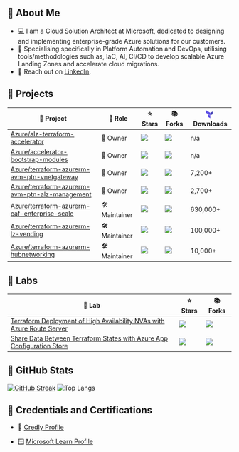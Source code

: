 ## 👋 About Me
- 💻 I am a Cloud Solution Architect at Microsoft, dedicated to designing and implementing enterprise-grade Azure solutions for our customers. 
- 🚀 Specialising specifically in Platform Automation and DevOps, utilising tools/methodologies such as, IaC, AI, CI/CD to develop scalable Azure Landing Zones and accelerate cloud migrations.  
- 🔗 Reach out on [LinkedIn](https://www.linkedin.com/in/luke-taylor-io/).



## 🌳 Projects 
🌳 Project | 🧩 Role | ⭐ Stars | 📚 Forks | <img src="https://github.com/devicons/devicon/blob/master/icons/terraform/terraform-original.svg" title="Terraform" alt="Terraform" width="20" height="20"/>&nbsp;Downloads
-------- | ----------- | -------- | --------- | --------- 
[Azure/alz-terraform-accelerator](https://github.com/Azure/alz-terraform-accelerator) | 👑 Owner | ![](https://img.shields.io/github/stars/Azure/alz-terraform-accelerator?style=flat-square&labelColor=343b41) | ![](https://img.shields.io/github/forks/Azure/alz-terraform-accelerator?style=flat-square&labelColor=343b41) | n/a
[Azure/accelerator-bootstrap-modules](https://github.com/Azure/accelerator-bootstrap-modules) | 👑 Owner | ![](https://img.shields.io/github/stars/Azure/accelerator-bootstrap-modules?style=flat-square&labelColor=343b41) | ![](https://img.shields.io/github/forks/Azure/accelerator-bootstrap-modules?style=flat-square&labelColor=343b41) | n/a
[Azure/terraform-azurerm-avm-ptn-vnetgateway](https://github.com/Azure/terraform-azurerm-avm-ptn-vnetgateway) | 👑 Owner | ![](https://img.shields.io/github/stars/Azure/terraform-azurerm-avm-ptn-vnetgateway?style=flat-square&labelColor=343b41) | ![](https://img.shields.io/github/forks/Azure/terraform-azurerm-avm-ptn-vnetgateway?style=flat-square&labelColor=343b41) | 7,200+
[Azure/terraform-azurerm-avm-ptn-alz-management](https://github.com/Azure/terraform-azurerm-avm-ptn-alz-management) |👑 Owner | ![](https://img.shields.io/github/stars/Azure/terraform-azurerm-avm-ptn-alz-management?style=flat-square&labelColor=343b41) | ![](https://img.shields.io/github/forks/Azure/terraform-azurerm-avm-ptn-alz-management?style=flat-square&labelColor=343b41) | 2,700+
[Azure/terraform-azurerm-caf-enterprise-scale](https://github.com/Azure/terraform-azurerm-caf-enterprise-scale) | 🛠️ Maintainer | ![](https://img.shields.io/github/stars/Azure/terraform-azurerm-caf-enterprise-scale?style=flat-square&labelColor=343b41) | ![](https://img.shields.io/github/forks/Azure/terraform-azurerm-caf-enterprise-scale?style=flat-square&labelColor=343b41) | 630,000+
[Azure/terraform-azurerm-lz-vending](https://github.com/Azure/terraform-azurerm-lz-vending) | 🛠️ Maintainer | ![](https://img.shields.io/github/stars/Azure/terraform-azurerm-lz-vending?style=flat-square&labelColor=343b41) | ![](https://img.shields.io/github/forks/Azure/terraform-azurerm-lz-vending?style=flat-square&labelColor=343b41) | 100,000+
[Azure/terraform-azurerm-hubnetworking](https://github.com/Azure/terraform-azurerm-hubnetworking) | 🛠️ Maintainer | ![](https://img.shields.io/github/stars/Azure/terraform-azurerm-hubnetworking?style=flat-square&labelColor=343b41) | ![](https://img.shields.io/github/forks/Azure/terraform-azurerm-hubnetworking?style=flat-square&labelColor=343b41) | 10,000+



## 🔬 Labs 
🔬 Lab | ⭐ Stars | 📚 Forks 
----------- | -------- | --------- 
 [Terraform Deployment of High Availability NVAs with Azure Route Server](https://github.com/luke-taylor/terraform-ha-nva-azure-route-server) | ![](https://img.shields.io/github/stars/luke-taylor/terraform-ha-nva-azure-route-server?style=flat-square&labelColor=343b41) | ![](https://img.shields.io/github/forks/luke-taylor/terraform-ha-nva-azure-route-server?style=flat-square&labelColor=343b41) 
 [Share Data Between Terraform States with Azure App Configuration Store](https://github.com/luke-taylor/terraform-shared-configuration)| ![](https://img.shields.io/github/stars/luke-taylor/terraform-shared-configuration?style=flat-square&labelColor=343b41) | ![](https://img.shields.io/github/forks/luke-taylor/terraform-shared-configuration?style=flat-square&labelColor=343b41) 



## 🧮 GitHub Stats
[![GitHub Streak](http://github-readme-streak-stats.herokuapp.com?user=luke-taylor&theme=cobalt)](https://git.io/streak-stats)
![Top Langs](https://github-readme-stats.vercel.app/api/top-langs/?username=luke-taylor&layout=compact&theme=tokyonight)
<!-- ![](https://skillicons.dev/icons?i=azure,terraform,docker,vscode,r,py,git,github,docker,bash,powershell,css,html) -->



## 📜 Credentials and Certifications 
- 📃 [Credly Profile](https://www.credly.com/users/luke-taylor.14004284/badges)

- 🪟 [Microsoft Learn Profile](https://learn.microsoft.com/en-gb/users/luketaylor-3014/)



